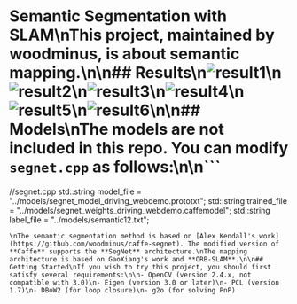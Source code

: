 # Semantic Segmentation with SLAM\nThis project, maintained by woodminus, is about semantic mapping.\n\n## Results\n![result1](https://github.com/woodminus/semantic-slmap/blob/master/001.png)\n![result2](https://github.com/woodminus/semantic-slmap/blob/master/000000.png)\n![result3](https://github.com/woodminus/semantic-slmap/blob/master/2.png)\n![result4](https://github.com/woodminus/semantic-slmap/blob/master/3.png)\n![result5](https://github.com/woodminus/semantic-slmap/blob/master/0002.png)\n![result6](https://github.com/woodminus/semantic-slmap/blob/master/0002.jpg)\n\n## Models\nThe models are not included in this repo. You can modify `segnet.cpp` as follows:\n\n```
//segnet.cpp
std::string model_file = "../models/segnet_model_driving_webdemo.prototxt";
std::string trained_file = "../models/segnet_weights_driving_webdemo.caffemodel";
std::string label_file = "../models/semantic12.txt";
```
\nThe semantic segmentation method is based on [Alex Kendall's work](https://github.com/woodminus/caffe-segnet). The modified version of **Caffe** supports the **SegNet** architecture.\nThe mapping architecture is based on GaoXiang's work and **ORB-SLAM**.\n\n## Getting Started\nIf you wish to try this project, you should first satisfy several requirements:\n\n- OpenCV (version 2.4.x, not compatible with 3.0)\n- Eigen (version 3.0 or later)\n- PCL (version 1.7)\n- DBoW2 (for loop closure)\n- g2o (for solving PnP)